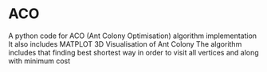 # ACO
A python code for ACO (Ant Colony Optimisation) algorithm implementation 
It also includes MATPLOT 3D Visualisation of Ant Colony 
The algorithm includes that finding best shortest way in order to visit all vertices and along with minimum cost 
